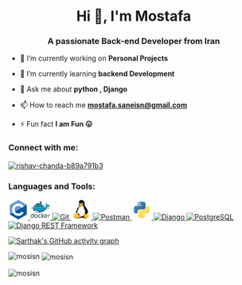<h1 align="center">Hi 👋, I'm Mostafa</h1>
<h3 align="center">A passionate Back-end Developer from Iran</h3>


- 🔭 I’m currently working on **Personal Projects**

- 🌱 I’m currently learning **backend Development**

- 💬 Ask me about **python , Django**

- 📫 How to reach me **mostafa.saneisn@gmail.com**

- ⚡ Fun fact **I am Fun 😛**

<h3 align="left">Connect with me:</h3>
<p align="left">
<a href="https://linkedin.com/in/mostafa-saneinia" target="blank"><img align="center" src="https://raw.githubusercontent.com/rahuldkjain/github-profile-readme-generator/master/src/images/icons/Social/linked-in-alt.svg" alt="rishav-chanda-b89a791b3" height="30" width="40" /></a>
</p>

<h3 align="left">Languages and Tools:</h3>
<p align="left">
    <a href="https://www.cprogramming.com/" target="_blank" rel="noreferrer">
        <img src="https://raw.githubusercontent.com/devicons/devicon/master/icons/c/c-original.svg" alt="C" width="40" height="40"/>
    </a>
    <a href="https://www.docker.com/" target="_blank" rel="noreferrer">
        <img src="https://raw.githubusercontent.com/devicons/devicon/master/icons/docker/docker-original-wordmark.svg" alt="Docker" width="40" height="40"/>
    </a>
    <a href="https://git-scm.com/" target="_blank" rel="noreferrer">
        <img src="https://www.vectorlogo.zone/logos/git-scm/git-scm-icon.svg" alt="Git" width="40" height="40"/>
    </a>
    <a href="https://www.linux.org/" target="_blank" rel="noreferrer">
        <img src="https://raw.githubusercontent.com/devicons/devicon/master/icons/linux/linux-original.svg" alt="Linux" width="40" height="40"/>
    </a>
    <a href="https://postman.com" target="_blank" rel="noreferrer">
        <img src="https://www.vectorlogo.zone/logos/getpostman/getpostman-icon.svg" alt="Postman" width="40" height="40"/>
    </a>
    <a href="https://www.python.org" target="_blank" rel="noreferrer">
        <img src="https://raw.githubusercontent.com/devicons/devicon/master/icons/python/python-original.svg" alt="Python" width="40" height="40"/>
    </a>
    <a href="https://www.djangoproject.com/" target="_blank" rel="noreferrer">
        <img src="https://www.vectorlogo.zone/logos/django/django-icon.svg" alt="Django" width="40" height="40"/>
    </a>
    <a href="https://www.postgresql.org/" target="_blank" rel="noreferrer">
        <img src="https://www.vectorlogo.zone/logos/postgresql/postgresql-icon.svg" alt="PostgreSQL" width="40" height="40"/>
    </a>
    <a href="https://www.django-rest-framework.org/" target="_blank" rel="noreferrer">
        <img src="https://www.django-rest-framework.org/img/logo.png" alt="Django REST Framework" width="40" height="40"/>
    </a>
</p>

[![Sarthak's GitHub activity graph](https://activity-graph.herokuapp.com/graph?username=mosisn&&theme=xcode)](https://github.com/mosisn)

<p><img align="left" src="https://github-readme-stats.vercel.app/api/top-langs?username=mosisn&show_icons=true&locale=en&layout=compact&theme=tokyonight" alt="mosisn" /></p>

<p>&nbsp;<img align="center" src="https://github-readme-stats.vercel.app/api?username=mosisn&show_icons=true&locale=en&theme=tokyonight" alt="mosisn" /></p>

<p><img align="center" src="https://github-readme-streak-stats.herokuapp.com/?user=mosisn&&theme=tokyonight" alt="mosisn" /></p>

